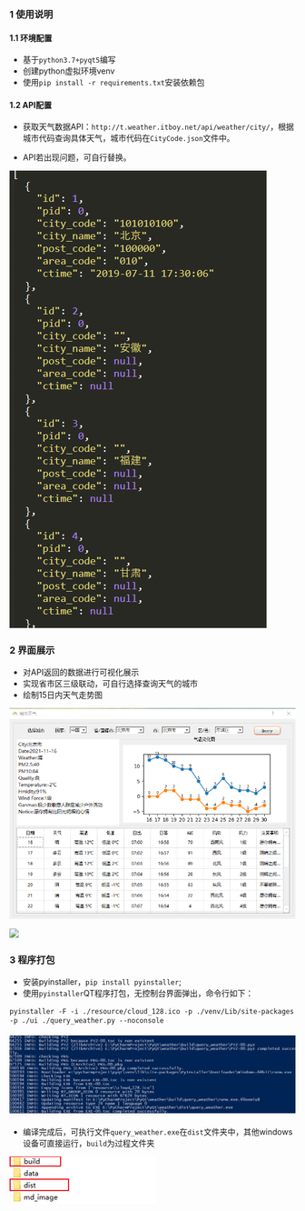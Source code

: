 ### 1 使用说明

#### 1.1 环境配置

- 基于`python3.7+pyqt5`编写
- 创建python虚拟环境venv
- 使用`pip install -r requirements.txt`安装依赖包

#### 1.2 API配置

- 获取天气数据API：`http://t.weather.itboy.net/api/weather/city/`，根据城市代码查询具体天气，城市代码在`CityCode.json`文件中。

- API若出现问题，可自行替换。

![](md_image/city_code.png)

### 2 界面展示

- 对API返回的数据进行可视化展示
- 实现省市区三级联动，可自行选择查询天气的城市
- 绘制15日内天气走势图

![](md_image/display_1.png)

![](md_image/display_2.gif)

### 3 程序打包

- 安装pyinstaller，`pip install pyinstaller`;
- 使用`pyinstaller`QT程序打包，无控制台界面弹出，命令行如下：

```shell
pyinstaller -F -i ./resource/cloud_128.ico -p ./venv/Lib/site-packages -p ./ui ./query_weather.py --noconsole
```

#### ![](md_image/dist_1.png)

- 编译完成后，可执行文件`query_weather.exe`在`dist`文件夹中，其他windows设备可直接运行，`build`为过程文件夹

![dist_2](md_image/dist_2.png)


